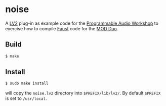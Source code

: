 # noise

A [LV2](http://lv2plug.in) plug-in as example code for the
[Programmable Audio Workshop](http://faust.grame.fr/paw/) to exercise
how to compile [Faust](http://faust.grame.fr/) code for the [MOD
Duo](https://www.moddevices.com/products/mod-duo).

## Build

```bash
$ make
```

## Install

```bash
$ sudo make install
```
will copy the `noise.lv2` directory into
`$PREFIX/lib/lv2/`. By default `$PREFIX` is set to `/usr/local`.
